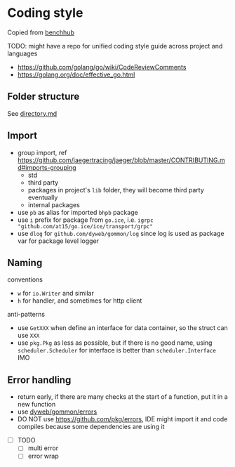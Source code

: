 # Coding style

Copied from [benchhub](https://github.com/benchhub/benchhub/blob/master/doc/style.md)

TODO: might have a repo for unified coding style guide across project and languages

- https://github.com/golang/go/wiki/CodeReviewComments
- https://golang.org/doc/effective_go.html

## Folder structure

See [directory.md](../directory.md)

## Import

- group import, ref https://github.com/jaegertracing/jaeger/blob/master/CONTRIBUTING.md#imports-grouping
  - std
  - third party
  - packages in project's `lib` folder, they will become third party eventually
  - internal packages
- use `pb` as alias for imported `bhpb` package
- use `i` prefix for package from `go.ice`, i.e. `igrpc "github.com/at15/go.ice/ice/transport/grpc"`
- use `dlog` for `github.com/dyweb/gommon/log` since log is used as package var for package level logger

## Naming

conventions

- `w` for `io.Writer` and similar
- `h` for handler, and sometimes for http client

anti-patterns

- use `GetXXX` when define an interface for data container, so the struct can use `XXX`
- use `pkg.Pkg` as less as possible, but if there is no good name, using `scheduler.Scheduler` for interface is better than `scheduler.Interface` IMO

## Error handling

- return early, if there are many checks at the start of a function, put it in a new function
- use [dyweb/gommon/errors](https://github.com/dyweb/gommon/tree/master/errors)
- DO NOT use https://github.com/pkg/errors, IDE might import it and code compiles because some dependencies are using it
- [ ] TODO
  - [ ] multi error
  - [ ] error wrap
